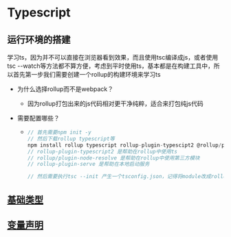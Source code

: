 # Typescript

## 运行环境的搭建

学习ts，因为并不可以直接在浏览器看到效果，而且使用tsc编译成js，或者使用tsc --watch等方法都不算方便，考虑到平时使用ts，基本都是在构建工具中，所以首先第一步我们需要创建一个rollup的构建环境来学习ts

- 为什么选择rollup而不是webpack？

  - 因为rollup打包出来的js代码相对更干净纯粹，适合来打包纯js代码

- 需要配置哪些？

  - ```js
    // 首先需要npm init -y
    // 然后下载rollup typescript等
    npm install rollup typescript rollup-plugin-typescipt2 @rollup/plugin-node-resolve rollup-plugin-serve -D
    // rollup-plugin-typescript2 是帮助在rollup中使用ts
    // rollup/plugin-node-resolve 是帮助在rollup中使用第三方模块
    // rollup-plugin-serve 是帮助在本地启动服务
    
    // 然后需要执行tsc --init 产生一个tsconfig.json，记得将module改成rollup支持的es2015或者esnext
    ```

## [基础类型](./basicType.md)
## [变量声明](./variable.md)

